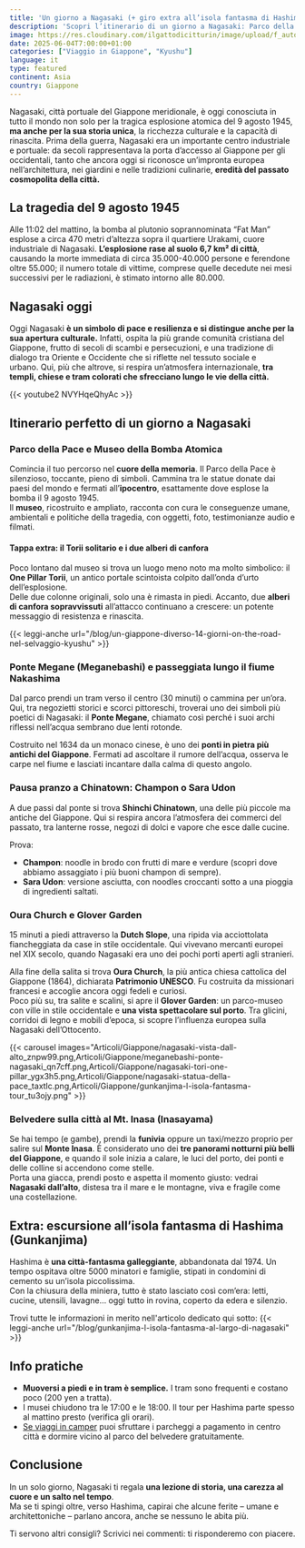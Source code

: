 ```yaml
---
title: 'Un giorno a Nagasaki (+ giro extra all’isola fantasma di Hashima)'
description: 'Scopri l’itinerario di un giorno a Nagasaki: Parco della Pace, Ponte Megane, Oura Church e il panorama dal Monte Inasa. Esplora l’isola fantasma di Hashima, tra storia e cultura.'
image: https://res.cloudinary.com/ilgattodicitturin/image/upload/f_auto,q_auto,w_800,dpr_auto/v1753422481/Articoli/Giappone/tour-di-nagasaki_npfl24.png
date: 2025-06-04T7:00:00+01:00
categories: ["Viaggio in Giappone", "Kyushu"]
language: it
type: featured   
continent: Asia
country: Giappone
---
```



Nagasaki, città portuale del Giappone meridionale, è oggi conosciuta in tutto il mondo non solo per la tragica esplosione atomica del 9 agosto 1945, **ma anche per la sua storia unica**, la ricchezza culturale e la capacità di rinascita.
Prima della guerra, Nagasaki era un importante centro industriale e portuale: da secoli rappresentava la porta d’accesso al Giappone per gli occidentali, tanto che ancora oggi si riconosce un’impronta europea nell’architettura, nei giardini e nelle tradizioni culinarie, **eredità del passato cosmopolita della città.**

## La tragedia del 9 agosto 1945

Alle 11:02 del mattino, la bomba al plutonio soprannominata “Fat Man” esplose a circa 470 metri d’altezza sopra il quartiere Urakami, cuore industriale di Nagasaki. **L’esplosione rase al suolo 6,7 km² di città**, causando la morte immediata di circa 35.000-40.000 persone e ferendone oltre 55.000; il numero totale di vittime, comprese quelle decedute nei mesi successivi per le radiazioni, è stimato intorno alle 80.000. 

## Nagasaki oggi 

Oggi Nagasaki **è un simbolo di pace e resilienza e si distingue anche per la sua apertura culturale.** Infatti, ospita la più grande comunità cristiana del Giappone, frutto di secoli di scambi e persecuzioni, e una tradizione di dialogo tra Oriente e Occidente che si riflette nel tessuto sociale e urbano. Qui, più che altrove, si respira un’atmosfera internazionale, **tra templi, chiese e tram colorati che sfrecciano lungo le vie della città.** 

{{< youtube2 NVYHqeQhyAc >}}

## Itinerario perfetto di un giorno a Nagasaki

### Parco della Pace e Museo della Bomba Atomica

Comincia il tuo percorso nel **cuore della memoria**. Il Parco della Pace è silenzioso, toccante, pieno di simboli. Cammina tra le statue donate dai paesi del mondo e fermati all’**ipocentro**, esattamente dove esplose la bomba il 9 agosto 1945.  
Il **museo**, ricostruito e ampliato, racconta con cura le conseguenze umane, ambientali e politiche della tragedia, con oggetti, foto, testimonianze audio e filmati.

#### Tappa extra: il Torii solitario e i due alberi di canfora

Poco lontano dal museo si trova un luogo meno noto ma molto simbolico: il **One Pillar Torii**, un antico portale scintoista colpito dall’onda d’urto dell’esplosione.  
Delle due colonne originali, solo una è rimasta in piedi. Accanto, due **alberi di canfora sopravvissuti** all’attacco continuano a crescere: un potente messaggio di resistenza e rinascita.

{{< leggi-anche url="/blog/un-giappone-diverso-14-giorni-on-the-road-nel-selvaggio-kyushu" >}}

### Ponte Megane (Meganebashi) e passeggiata lungo il fiume Nakashima

Dal parco prendi un tram verso il centro (30 minuti) o cammina per un’ora. Qui, tra negozietti storici e scorci pittoreschi, troverai uno dei simboli più poetici di Nagasaki: il **Ponte Megane**, chiamato così perché i suoi archi riflessi nell’acqua sembrano due lenti rotonde.

Costruito nel 1634 da un monaco cinese, è uno dei **ponti in pietra più antichi del Giappone**. Fermati ad ascoltare il rumore dell’acqua, osserva le carpe nel fiume e lasciati incantare dalla calma di questo angolo.

### Pausa pranzo a Chinatown: Champon o Sara Udon

A due passi dal ponte si trova **Shinchi Chinatown**, una delle più piccole ma antiche del Giappone. Qui si respira ancora l’atmosfera dei commerci del passato, tra lanterne rosse, negozi di dolci e vapore che esce dalle cucine.

Prova:

- **Champon**: noodle in brodo con frutti di mare e verdure (scopri dove abbiamo assaggiato i più buoni champon di sempre).
- **Sara Udon**: versione asciutta, con noodles croccanti sotto a una pioggia di ingredienti saltati.

### Oura Church e Glover Garden

15 minuti a piedi attraverso la **Dutch Slope**, una ripida via acciottolata fiancheggiata da case in stile occidentale. Qui vivevano mercanti europei nel XIX secolo, quando Nagasaki era uno dei pochi porti aperti agli stranieri.

Alla fine della salita si trova **Oura Church**, la più antica chiesa cattolica del Giappone (1864), dichiarata **Patrimonio UNESCO**. Fu costruita da missionari francesi e accoglie ancora oggi fedeli e curiosi.  
Poco più su, tra salite e scalini, si apre il **Glover Garden**: un parco-museo con ville in stile occidentale e **una vista spettacolare sul porto**. Tra glicini, corridoi di legno e mobili d’epoca, si scopre l’influenza europea sulla Nagasaki dell’Ottocento.

{{< carousel images="Articoli/Giappone/nagasaki-vista-dall-alto_znpw99.png,Articoli/Giappone/meganebashi-ponte-nagasaki_qn7cff.png,Articoli/Giappone/nagasaki-tori-one-pillar_ygx3h5.png,Articoli/Giappone/nagasaki-statua-della-pace_taxtlc.png,Articoli/Giappone/gunkanjima-l-isola-fantasma-tour_tu3ojy.png" >}}

### Belvedere sulla città al Mt. Inasa (Inasayama)

Se hai tempo (e gambe), prendi la **funivia** oppure un taxi/mezzo proprio per salire sul **Monte Inasa**. È considerato uno dei **tre panorami notturni più belli del Giappone**, e quando il sole inizia a calare, le luci del porto, dei ponti e delle colline si accendono come stelle.  
Porta una giacca, prendi posto e aspetta il momento giusto: vedrai **Nagasaki dall’alto**, distesa tra il mare e le montagne, viva e fragile come una costellazione.

## Extra: escursione all’isola fantasma di Hashima (Gunkanjima)

Hashima è **una città-fantasma galleggiante**, abbandonata dal 1974. Un tempo ospitava oltre 5000 minatori e famiglie, stipati in condomini di cemento su un’isola piccolissima.  
Con la chiusura della miniera, tutto è stato lasciato così com’era: letti, cucine, utensili, lavagne… oggi tutto in rovina, coperto da edera e silenzio.

Trovi tutte le informazioni in merito nell'articolo dedicato qui sotto:
{{< leggi-anche url="/blog/gunkanjima-l-isola-fantasma-al-largo-di-nagasaki" >}}

## Info pratiche

- **Muoversi a piedi e in tram è semplice.** I tram sono frequenti e costano poco (200 yen a tratta).
- I musei chiudono tra le 17:00 e le 18:00. Il tour per Hashima parte spesso al mattino presto (verifica gli orari).
- [Se viaggi in camper](/blog/guidare-in-giappone-tutto-quello-che-ce-da-sapere/) puoi sfruttare i parcheggi a pagamento in centro città e dormire vicino al parco del belvedere gratuitamente. 

## Conclusione
In un solo giorno, Nagasaki ti regala **una lezione di storia, una carezza al cuore e un salto nel tempo**.  
Ma se ti spingi oltre, verso Hashima, capirai che alcune ferite – umane e architettoniche – parlano ancora, anche se nessuno le abita più.

Ti servono altri consigli? Scrivici nei commenti: ti risponderemo con piacere.
